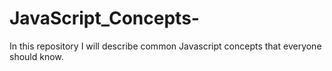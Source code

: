 # JavaScript_Concepts-
In this repository I will describe common Javascript concepts that everyone should know. 

